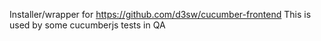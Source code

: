Installer/wrapper for https://github.com/d3sw/cucumber-frontend
This is used by some cucumberjs tests in QA